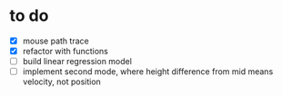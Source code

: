 # to do
- [x] mouse path trace
- [x] refactor with functions
- [ ] build linear regression model
- [ ] implement second mode, where height difference from mid means velocity, not position
